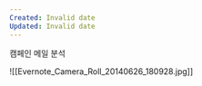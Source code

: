 ```yaml
---
Created: Invalid date
Updated: Invalid date
---
```

캠페인 메일 분석

![[Evernote_Camera_Roll_20140626_180928.jpg]]